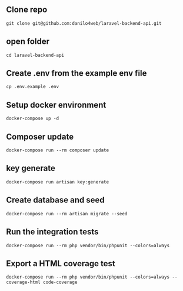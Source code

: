 ## Clone repo
```git clone git@github.com:danilo4web/laravel-backend-api.git```

## open folder
```cd laravel-backend-api```

## Create .env from the example env file
```cp .env.example .env```

## Setup docker environment
```docker-compose up -d```

## Composer update
```docker-compose run --rm composer update```

## key generate
```docker-compose run artisan key:generate```

## Create database and seed 
```docker-compose run --rm artisan migrate --seed```

## Run the integration tests
```docker-compose run --rm php vendor/bin/phpunit --colors=always```

## Export a HTML coverage test
```docker-compose run --rm php vendor/bin/phpunit --colors=always --coverage-html code-coverage```